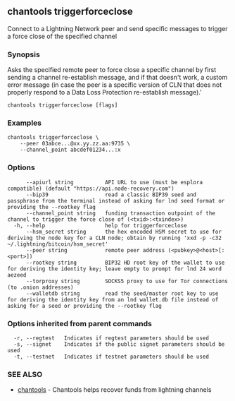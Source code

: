 ## chantools triggerforceclose

Connect to a Lightning Network peer and send specific messages to trigger a force close of the specified channel

### Synopsis

Asks the specified remote peer to force close a specific
channel by first sending a channel re-establish message, and if that doesn't
work, a custom error message (in case the peer is a specific version of CLN that
does not properly respond to a Data Loss Protection re-establish message).'

```
chantools triggerforceclose [flags]
```

### Examples

```
chantools triggerforceclose \
	--peer 03abce...@xx.yy.zz.aa:9735 \
	--channel_point abcdef01234...:x
```

### Options

```
      --apiurl string          API URL to use (must be esplora compatible) (default "https://api.node-recovery.com")
      --bip39                  read a classic BIP39 seed and passphrase from the terminal instead of asking for lnd seed format or providing the --rootkey flag
      --channel_point string   funding transaction outpoint of the channel to trigger the force close of (<txid>:<txindex>)
  -h, --help                   help for triggerforceclose
      --hsm_secret string      the hex encoded HSM secret to use for deriving the node key for a CLN node; obtain by running 'xxd -p -c32 ~/.lightning/bitcoin/hsm_secret'
      --peer string            remote peer address (<pubkey>@<host>[:<port>])
      --rootkey string         BIP32 HD root key of the wallet to use for deriving the identity key; leave empty to prompt for lnd 24 word aezeed
      --torproxy string        SOCKS5 proxy to use for Tor connections (to .onion addresses)
      --walletdb string        read the seed/master root key to use for deriving the identity key from an lnd wallet.db file instead of asking for a seed or providing the --rootkey flag
```

### Options inherited from parent commands

```
  -r, --regtest   Indicates if regtest parameters should be used
  -s, --signet    Indicates if the public signet parameters should be used
  -t, --testnet   Indicates if testnet parameters should be used
```

### SEE ALSO

* [chantools](chantools.md)	 - Chantools helps recover funds from lightning channels

